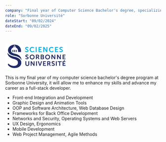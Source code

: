 ```yaml
---
company: "Final year of Computer Science Bachelor's degree, specializing in web and mobile applications  Licence professionnel : projet web et mobile"
role: "Sorbonne Université"
dateStart: "09/02/2024"
dateEnd: "09/02/2025"
---
```


<br>

<img src="https://raw.githubusercontent.com/SMaitriya/Portfolio/main/public/images/formation/sorbonne2.png" alt="Image Sorbonne" width="200">




This is my final year of my computer science bachelor's degree program at Sorbonne University, it will allow me to enhance my skills and advance my career as a full-stack developer.

- Front-end Integration and Development
- Graphic Design and Animation Tools
- OOP and Software Architecture, Web Database Design
- Frameworks for Back Office Development
- Networks and Security, Operating Systems and Web Servers
- UX Design, Ergonomics
- Mobile Development
- Web Project Management, Agile Methods